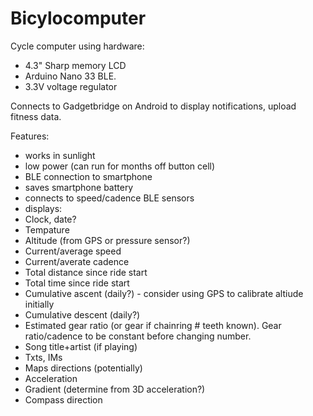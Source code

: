 # Bicylocomputer
Cycle computer using hardware:
- 4.3" Sharp memory LCD 
- Arduino Nano 33 BLE.
- 3.3V voltage regulator

Connects to Gadgetbridge on Android to display notifications, upload fitness data.

Features:
- works in sunlight
- low power (can run for months off button cell)
- BLE connection to smartphone
- saves smartphone battery
- connects to speed/cadence BLE sensors
- displays:
- Clock, date?
- Tempature
- Altitude (from GPS or pressure sensor?)
- Current/average speed
- Current/averate cadence
- Total distance since ride start
- Total time since ride start
- Cumulative ascent (daily?) - consider using GPS to calibrate altiude initially
- Cumulative descent (daily?)
- Estimated gear ratio (or gear if chainring # teeth known).  Gear ratio/cadence to be constant before changing number.
- Song title+artist (if playing)
- Txts, IMs
- Maps directions (potentially)
- Acceleration
- Gradient (determine from 3D acceleration?)
- Compass direction
